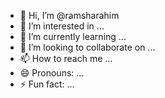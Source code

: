 - 👋 Hi, I’m @ramsharahim
- 👀 I’m interested in ...
- 🌱 I’m currently learning ...
- 💞️ I’m looking to collaborate on ...
- 📫 How to reach me ...
- 😄 Pronouns: ...
- ⚡ Fun fact: ...

<!---
ramsharahim/ramsharahim is a ✨ special ✨ repository because its `README.md` (this file) appears on your GitHub profile.
You can click the Preview link to take a look at your changes.
--->
